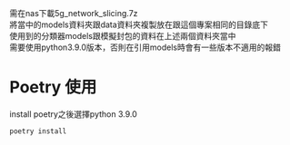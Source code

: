 需在nas下載5g_network_slicing.7z  
將當中的models資料夾跟data資料夾複製放在跟這個專案相同的目錄底下  
使用到的分類器models跟模擬封包的資料在上述兩個資料夾當中  
需要使用python3.9.0版本，否則在引用models時會有一些版本不適用的報錯 

# Poetry 使用
install poetry之後選擇python 3.9.0
```python
poetry install
```
